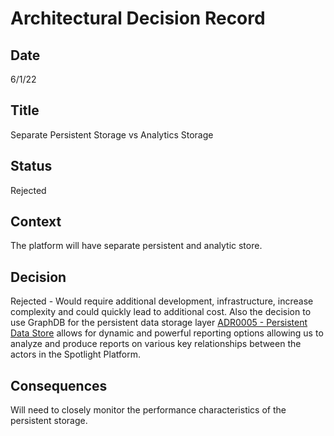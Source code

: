 # Architectural Decision Record
## Date
6/1/22 

## Title
Separate Persistent Storage vs Analytics Storage

## Status
Rejected

## Context 
The platform will have separate persistent and analytic store.

## Decision
Rejected - Would require additional development, infrastructure, increase complexity and could quickly lead to additional cost. 
Also the decision to use GraphDB for the persistent data storage layer [ADR0005 - Persistent Data Store](/adrs/ADR0005.md) allows for dynamic and powerful reporting options allowing us to analyze and produce reports on various key relationships between the actors in the Spotlight Platform.

## Consequences
Will need to closely monitor the performance characteristics of the persistent storage.
